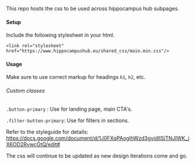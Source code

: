 This repo hosts the css to be used across hippocampus hub subpages.

#### Setup

Include the following stylesheet in your html.

```<link rel="stylesheet" href="https://www.hippocampushub.eu/shared_css/main.min.css"/>```


#### Usage

Make sure to use correct markup for headings `h1`, `h2`, etc.

###### Custom classes 

`.button-primary` : Use for landing page, main CTA's.

`.filter-button-primary`: Use for filters in sections.

Refer to the styleguide for details: https://docs.google.com/document/d/1J0FXqPAogIhWzd3gvidlISjTNJIWK_jX6OD2RvwcGtQ/edit#

The css will continue to be updated as new design iterations come and go.
